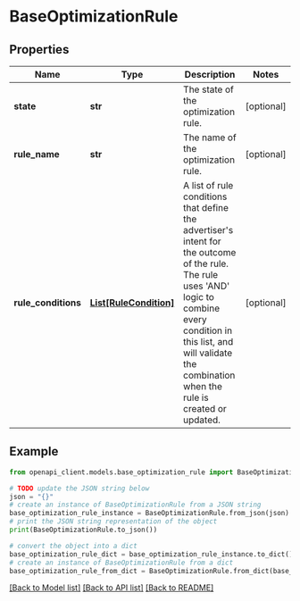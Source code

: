 # BaseOptimizationRule


## Properties

Name | Type | Description | Notes
------------ | ------------- | ------------- | -------------
**state** | **str** | The state of the optimization rule. | [optional] 
**rule_name** | **str** | The name of the optimization rule. | [optional] 
**rule_conditions** | [**List[RuleCondition]**](RuleCondition.md) | A list of rule conditions that define the advertiser&#39;s intent for the outcome of the rule. The rule uses &#39;AND&#39; logic to combine every condition in this list, and will validate the combination when the rule is created or updated. | [optional] 

## Example

```python
from openapi_client.models.base_optimization_rule import BaseOptimizationRule

# TODO update the JSON string below
json = "{}"
# create an instance of BaseOptimizationRule from a JSON string
base_optimization_rule_instance = BaseOptimizationRule.from_json(json)
# print the JSON string representation of the object
print(BaseOptimizationRule.to_json())

# convert the object into a dict
base_optimization_rule_dict = base_optimization_rule_instance.to_dict()
# create an instance of BaseOptimizationRule from a dict
base_optimization_rule_from_dict = BaseOptimizationRule.from_dict(base_optimization_rule_dict)
```
[[Back to Model list]](../README.md#documentation-for-models) [[Back to API list]](../README.md#documentation-for-api-endpoints) [[Back to README]](../README.md)



